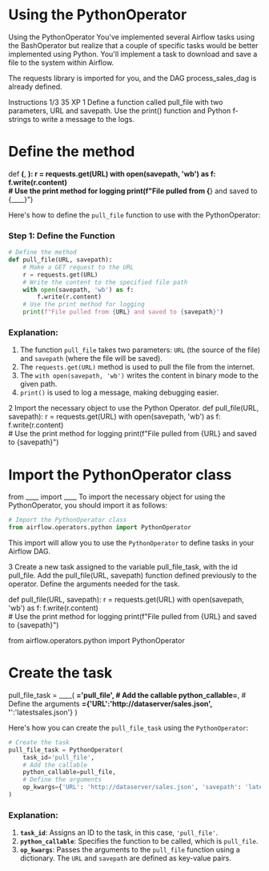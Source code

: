 # Using the PythonOperator

Using the PythonOperator
You've implemented several Airflow tasks using the BashOperator but realize that a couple of specific tasks would be better implemented using Python. You'll implement a task to download and save a file to the system within Airflow.

The requests library is imported for you, and the DAG process_sales_dag is already defined.

Instructions 1/3
35 XP
1
Define a function called pull_file with two parameters, URL and savepath.
Use the print() function and Python f-strings to write a message to the logs.
# Define the method
def ____(____, ____):
    r = requests.get(URL)
    with open(savepath, 'wb') as f:
        f.write(r.content)    
    # Use the print method for logging
    print(f"File pulled from {____} and saved to {____}")

Here's how to define the `pull_file` function to use with the PythonOperator:

### Step 1: Define the Function
```python
# Define the method
def pull_file(URL, savepath):
    # Make a GET request to the URL
    r = requests.get(URL)
    # Write the content to the specified file path
    with open(savepath, 'wb') as f:
        f.write(r.content)    
    # Use the print method for logging
    print(f"File pulled from {URL} and saved to {savepath}")
```

### Explanation:
1. The function `pull_file` takes two parameters: `URL` (the source of the file) and `savepath` (where the file will be saved).
2. The `requests.get(URL)` method is used to pull the file from the internet.
3. The `with open(savepath, 'wb')` writes the content in binary mode to the given path.
4. `print()` is used to log a message, making debugging easier.

2
Import the necessary object to use the Python Operator.
def pull_file(URL, savepath):
    r = requests.get(URL)
    with open(savepath, 'wb') as f:
        f.write(r.content)   
    # Use the print method for logging
    print(f"File pulled from {URL} and saved to {savepath}")
    
# Import the PythonOperator class
from ____ import ____
To import the necessary object for using the PythonOperator, you should import it as follows:

```python
# Import the PythonOperator class
from airflow.operators.python import PythonOperator
```

This import will allow you to use the `PythonOperator` to define tasks in your Airflow DAG.

3
Create a new task assigned to the variable pull_file_task, with the id pull_file.
Add the pull_file(URL, savepath) function defined previously to the operator.
Define the arguments needed for the task.

def pull_file(URL, savepath):
    r = requests.get(URL)
    with open(savepath, 'wb') as f:
        f.write(r.content)   
    # Use the print method for logging
    print(f"File pulled from {URL} and saved to {savepath}")

from airflow.operators.python import PythonOperator

# Create the task
pull_file_task = ____(
    ____='pull_file',
    # Add the callable
    python_callable=____,
    # Define the arguments
    ____={'URL':'http://dataserver/sales.json', '____':'latestsales.json'}
)

Here's how you can create the `pull_file_task` using the `PythonOperator`:

```python
# Create the task
pull_file_task = PythonOperator(
    task_id='pull_file',
    # Add the callable
    python_callable=pull_file,
    # Define the arguments
    op_kwargs={'URL': 'http://dataserver/sales.json', 'savepath': 'latestsales.json'}
)
```

### Explanation:
1. **`task_id`**: Assigns an ID to the task, in this case, `'pull_file'`.
2. **`python_callable`**: Specifies the function to be called, which is `pull_file`.
3. **`op_kwargs`**: Passes the arguments to the `pull_file` function using a dictionary. The `URL` and `savepath` are defined as key-value pairs.